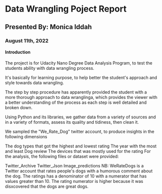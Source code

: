 # Data Wrangling Poject Report

## Presented By: Monica Iddah
### August 11th, 2022
#### Introduction

The project is for Udacity Nano Degree Data Analysis Program, to test the students ability with data wrangling process.

It's basically for learning purpose, to help better the student's approach and style towards data wrangling.

The step by step procedure has apparently provided the student with a more thorough approach to data wranglinga, which provides the viewer with a better understanding of the process as each step is well detailed and broken down.

Using Python and its libraries, we gather data from a variety of sources and in a variety of formats, assess its quality and tidiness, then clean it.

We sampled the "We_Rate_Dog" twitter account, to produce insights in the following dimensions

The dog types that got the highest and lowest rating
The year with the most and least Dog review
The devices that was mostly used for the rating
For the analysis, the following files or dataset were provided:

Twitter_Archive
Twitter_Json
Image_predictions
NB: WeRateDogs is a Twitter account that rates people's dogs with a humorous comment about the dog. The ratings has a denominator of 10 with a numerator that has values greater than 10.
The rating numerator is higher because it was disxcovered that the dogs are great dogs.
